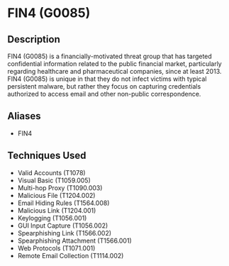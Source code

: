 # FIN4 (G0085)

## Description
FIN4 (G0085) is a financially-motivated threat group that has targeted confidential information related to the public financial market, particularly regarding healthcare and pharmaceutical companies, since at least 2013. FIN4 (G0085) is unique in that they do not infect victims with typical persistent malware, but rather they focus on capturing credentials authorized to access email and other non-public correspondence.

## Aliases
- FIN4

## Techniques Used
- Valid Accounts (T1078)
- Visual Basic (T1059.005)
- Multi-hop Proxy (T1090.003)
- Malicious File (T1204.002)
- Email Hiding Rules (T1564.008)
- Malicious Link (T1204.001)
- Keylogging (T1056.001)
- GUI Input Capture (T1056.002)
- Spearphishing Link (T1566.002)
- Spearphishing Attachment (T1566.001)
- Web Protocols (T1071.001)
- Remote Email Collection (T1114.002)
